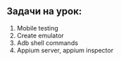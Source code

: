 ## Задачи на урок:

1. Mobile testing
2. Create emulator
3. Adb shell commands
4. Appium server, appium inspector
